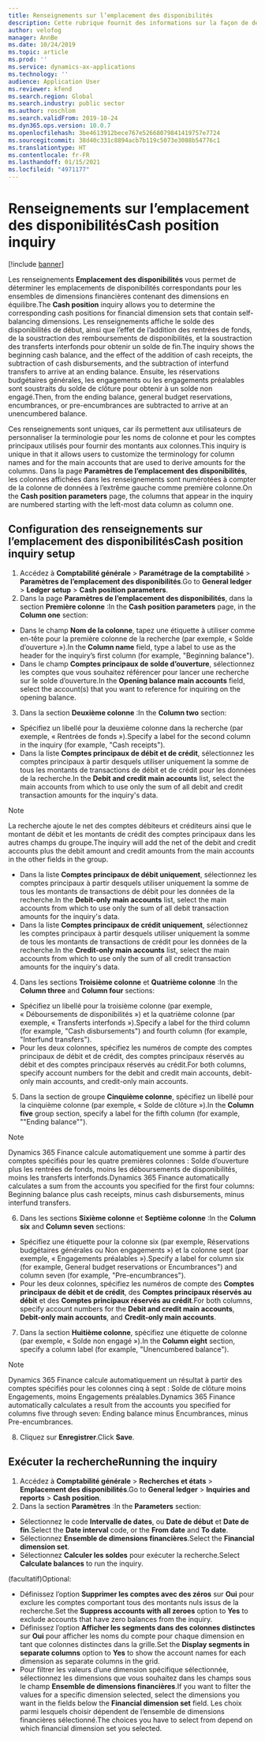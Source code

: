 ```yaml
---
title: Renseignements sur l’emplacement des disponibilités
description: Cette rubrique fournit des informations sur la façon de déterminer les emplacements de disponibilités correspondants pour les ensembles de dimensions financières contenant des dimensions en équilibre.
author: velofog
manager: AnnBe
ms.date: 10/24/2019
ms.topic: article
ms.prod: ''
ms.service: dynamics-ax-applications
ms.technology: ''
audience: Application User
ms.reviewer: kfend
ms.search.region: Global
ms.search.industry: public sector
ms.author: roschlom
ms.search.validFrom: 2019-10-24
ms.dyn365.ops.version: 10.0.7
ms.openlocfilehash: 3be4613912bece767e52668079841419757e7724
ms.sourcegitcommit: 38d40c331c8894acb7b119c5073e3088b54776c1
ms.translationtype: HT
ms.contentlocale: fr-FR
ms.lasthandoff: 01/15/2021
ms.locfileid: "4971177"
---
```

# <a name="cash-position-inquiry"></a><span data-ttu-id="f14e4-103">Renseignements sur l’emplacement des disponibilités</span><span class="sxs-lookup"><span data-stu-id="f14e4-103">Cash position inquiry</span></span>
[!include [banner](../includes/banner.md)]

<span data-ttu-id="f14e4-104">Les renseignements **Emplacement des disponibilités** vous permet de déterminer les emplacements de disponibilités correspondants pour les ensembles de dimensions financières contenant des dimensions en équilibre.</span><span class="sxs-lookup"><span data-stu-id="f14e4-104">The **Cash position** inquiry allows you to determine the corresponding cash positions for financial dimension sets that contain self-balancing dimensions.</span></span> <span data-ttu-id="f14e4-105">Les renseignements affiche le solde des disponibilités de début, ainsi que l’effet de l’addition des rentrées de fonds, de la soustraction des remboursements de disponibilités, et la soustraction des transferts interfonds pour obtenir un solde de fin.</span><span class="sxs-lookup"><span data-stu-id="f14e4-105">The inquiry shows the beginning cash balance, and the effect of the addition of cash receipts, the subtraction of cash disbursements, and the subtraction of interfund transfers to arrive at an ending balance.</span></span> <span data-ttu-id="f14e4-106">Ensuite, les réservations budgétaires générales, les engagements ou les engagements préalables sont soustraits du solde de clôture pour obtenir à un solde non engagé.</span><span class="sxs-lookup"><span data-stu-id="f14e4-106">Then, from the ending balance, general budget reservations, encumbrances, or pre-encumbrances are subtracted to arrive at an unencumbered balance.</span></span>

<span data-ttu-id="f14e4-107">Ces renseignements sont uniques, car ils permettent aux utilisateurs de personnaliser la terminologie pour les noms de colonne et pour les comptes principaux utilisés pour fournir des montants aux colonnes.</span><span class="sxs-lookup"><span data-stu-id="f14e4-107">This inquiry is unique in that it allows users to customize the terminology for column names and for the main accounts that are used to derive amounts for the columns.</span></span> <span data-ttu-id="f14e4-108">Dans la page **Paramètres de l’emplacement des disponibilités**, les colonnes affichées dans les renseignements sont numérotées à compter de la colonne de données à l’extrême gauche comme première colonne.</span><span class="sxs-lookup"><span data-stu-id="f14e4-108">On the **Cash position parameters** page, the columns that appear in the inquiry are numbered starting with the left-most data column as column one.</span></span>

## <a name="cash-position-inquiry-setup"></a><span data-ttu-id="f14e4-109">Configuration des renseignements sur l’emplacement des disponibilités</span><span class="sxs-lookup"><span data-stu-id="f14e4-109">Cash position inquiry setup</span></span>

1. <span data-ttu-id="f14e4-110">Accédez à **Comptabilité générale** > **Paramétrage de la comptabilité** > **Paramètres de l’emplacement des disponibilités**.</span><span class="sxs-lookup"><span data-stu-id="f14e4-110">Go to **General ledger** > **Ledger setup** > **Cash position parameters**.</span></span>
2. <span data-ttu-id="f14e4-111">Dans la page **Paramètres de l’emplacement des disponibilités**, dans la section **Première colonne** :</span><span class="sxs-lookup"><span data-stu-id="f14e4-111">In the **Cash position parameters** page, in the **Column one** section:</span></span>

- <span data-ttu-id="f14e4-112">Dans le champ **Nom de la colonne**, tapez une étiquette à utiliser comme en-tête pour la première colonne de la recherche (par exemple, « Solde d’ouverture »).</span><span class="sxs-lookup"><span data-stu-id="f14e4-112">In the **Column name** field, type a label to use as the header for the inquiry’s first column (for example, "Beginning balance").</span></span>
- <span data-ttu-id="f14e4-113">Dans le champ **Comptes principaux de solde d’ouverture**, sélectionnez les comptes que vous souhaitez référencer pour lancer une recherche sur le solde d’ouverture.</span><span class="sxs-lookup"><span data-stu-id="f14e4-113">In the **Opening balance main accounts** field, select the account(s) that you want to reference for inquiring on the opening balance.</span></span>

3. <span data-ttu-id="f14e4-114">Dans la section **Deuxième colonne** :</span><span class="sxs-lookup"><span data-stu-id="f14e4-114">In the **Column two** section:</span></span> 

- <span data-ttu-id="f14e4-115">Spécifiez un libellé pour la deuxième colonne dans la recherche (par exemple, « Rentrées de fonds »).</span><span class="sxs-lookup"><span data-stu-id="f14e4-115">Specify a label for the second column in the inquiry (for example, "Cash receipts").</span></span>
- <span data-ttu-id="f14e4-116">Dans la liste **Comptes principaux de débit et de crédit**, sélectionnez les comptes principaux à partir desquels utiliser uniquement la somme de tous les montants de transactions de débit et de crédit pour les données de la recherche.</span><span class="sxs-lookup"><span data-stu-id="f14e4-116">In the **Debit and credit main accounts** list, select the main accounts from which to use only the sum of all debit and credit transaction amounts for the inquiry's data.</span></span> 

> [!NOTE]
> <span data-ttu-id="f14e4-117">La recherche ajoute le net des comptes débiteurs et créditeurs ainsi que le montant de débit et les montants de crédit des comptes principaux dans les autres champs du groupe.</span><span class="sxs-lookup"><span data-stu-id="f14e4-117">The inquiry will add the net of the debit and credit accounts plus the debit amount and credit amounts from the main accounts in the other fields in the group.</span></span>

- <span data-ttu-id="f14e4-118">Dans la liste **Comptes principaux de débit uniquement**, sélectionnez les comptes principaux à partir desquels utiliser uniquement la somme de tous les montants de transactions de débit pour les données de la recherche.</span><span class="sxs-lookup"><span data-stu-id="f14e4-118">In the **Debit-only main accounts** list, select the main accounts from which to use only the sum of all debit transaction amounts for the inquiry's data.</span></span>
- <span data-ttu-id="f14e4-119">Dans la liste **Comptes principaux de crédit uniquement**, sélectionnez les comptes principaux à partir desquels utiliser uniquement la somme de tous les montants de transactions de crédit pour les données de la recherche.</span><span class="sxs-lookup"><span data-stu-id="f14e4-119">In the **Credit-only main accounts** list, select the main accounts from which to use only the sum of all credit transaction amounts for the inquiry's data.</span></span>

4. <span data-ttu-id="f14e4-120">Dans les sections **Troisième colonne** et **Quatrième colonne** :</span><span class="sxs-lookup"><span data-stu-id="f14e4-120">In the **Column three** and **Column four** sections:</span></span> 

- <span data-ttu-id="f14e4-121">Spécifiez un libellé pour la troisième colonne (par exemple, « Déboursements de disponibilités ») et la quatrième colonne (par exemple, « Transferts interfonds »).</span><span class="sxs-lookup"><span data-stu-id="f14e4-121">Specify a label for the third column (for example, "Cash disbursements") and fourth column (for example, "Interfund transfers").</span></span>
- <span data-ttu-id="f14e4-122">Pour les deux colonnes, spécifiez les numéros de compte des comptes principaux de débit et de crédit, des comptes principaux réservés au débit et des comptes principaux réservés au crédit.</span><span class="sxs-lookup"><span data-stu-id="f14e4-122">For both columns, specify account numbers for the debit and credit main accounts, debit-only main accounts, and credit-only main accounts.</span></span>

5. <span data-ttu-id="f14e4-123">Dans la section de groupe **Cinquième colonne**, spécifiez un libellé pour la cinquième colonne (par exemple, « Solde de clôture »).</span><span class="sxs-lookup"><span data-stu-id="f14e4-123">In the **Column five** group section, specify a label for the fifth column (for example, ""Ending balance"").</span></span> 

> [!NOTE]
> <span data-ttu-id="f14e4-124">Dynamics 365 Finance calcule automatiquement une somme à partir des comptes spécifiés pour les quatre premières colonnes : Solde d’ouverture plus les rentrées de fonds, moins les déboursements de disponibilités, moins les transferts interfonds.</span><span class="sxs-lookup"><span data-stu-id="f14e4-124">Dynamics 365 Finance automatically calculates a sum from the accounts you specified for the first four columns: Beginning balance plus cash receipts, minus cash disbursements, minus interfund transfers.</span></span>

6. <span data-ttu-id="f14e4-125">Dans les sections **Sixième colonne** et **Septième colonne** :</span><span class="sxs-lookup"><span data-stu-id="f14e4-125">In the **Column six** and **Column seven** sections:</span></span> 

- <span data-ttu-id="f14e4-126">Spécifiez une étiquette pour la colonne six (par exemple, Réservations budgétaires générales ou Non engagements ») et la colonne sept (par exemple, « Engagements préalables »).</span><span class="sxs-lookup"><span data-stu-id="f14e4-126">Specify a label for column six (for example, General budget reservations or Encumbrances") and column seven (for example, "Pre-encumbrances").</span></span>
- <span data-ttu-id="f14e4-127">Pour les deux colonnes, spécifiez les numéros de compte des **Comptes principaux de débit et de crédit**, des **Comptes principaux réservés au débit** et des **Comptes principaux réservés au crédit**.</span><span class="sxs-lookup"><span data-stu-id="f14e4-127">For both columns, specify account numbers for the **Debit and credit main accounts**, **Debit-only main accounts**, and **Credit-only main accounts**.</span></span>

7. <span data-ttu-id="f14e4-128">Dans la section **Huitième colonne**, spécifiez une étiquette de colonne (par exemple, « Solde non engagé »).</span><span class="sxs-lookup"><span data-stu-id="f14e4-128">In the **Column eight** section, specify a column label (for example, "Unencumbered balance").</span></span> 

> [!NOTE]
> <span data-ttu-id="f14e4-129">Dynamics 365 Finance calcule automatiquement un résultat à partir des comptes spécifiés pour les colonnes cinq à sept : Solde de clôture moins Engagements, moins Engagements préalables.</span><span class="sxs-lookup"><span data-stu-id="f14e4-129">Dynamics 365 Finance automatically calculates a result from the accounts you specified for columns five through seven: Ending balance minus Encumbrances, minus Pre-encumbrances.</span></span>

8. <span data-ttu-id="f14e4-130">Cliquez sur **Enregistrer**.</span><span class="sxs-lookup"><span data-stu-id="f14e4-130">Click **Save**.</span></span>

## <a name="running-the-inquiry"></a><span data-ttu-id="f14e4-131">Exécuter la recherche</span><span class="sxs-lookup"><span data-stu-id="f14e4-131">Running the inquiry</span></span>

1. <span data-ttu-id="f14e4-132">Accédez à **Comptabilité générale** > **Recherches et états** > **Emplacement des disponibilités**.</span><span class="sxs-lookup"><span data-stu-id="f14e4-132">Go to **General ledger** > **Inquiries and reports** > **Cash position**.</span></span>
2. <span data-ttu-id="f14e4-133">Dans la section **Paramètres** :</span><span class="sxs-lookup"><span data-stu-id="f14e4-133">In the **Parameters** section:</span></span> 

- <span data-ttu-id="f14e4-134">Sélectionnez le code **Intervalle de dates**, ou **Date de début** et **Date de fin**.</span><span class="sxs-lookup"><span data-stu-id="f14e4-134">Select the **Date interval** code, or the **From date** and **To date**.</span></span>
- <span data-ttu-id="f14e4-135">Sélectionnez **Ensemble de dimensions financières**.</span><span class="sxs-lookup"><span data-stu-id="f14e4-135">Select the **Financial dimension set**.</span></span>
- <span data-ttu-id="f14e4-136">Sélectionnez **Calculer les soldes** pour exécuter la recherche.</span><span class="sxs-lookup"><span data-stu-id="f14e4-136">Select **Calculate balances** to run the inquiry.</span></span>

<span data-ttu-id="f14e4-137">(facultatif)</span><span class="sxs-lookup"><span data-stu-id="f14e4-137">Optional:</span></span> 

- <span data-ttu-id="f14e4-138">Définissez l’option **Supprimer les comptes avec des zéros** sur **Oui** pour exclure les comptes comportant tous des montants nuls issus de la recherche.</span><span class="sxs-lookup"><span data-stu-id="f14e4-138">Set the **Suppress accounts with all zeroes** option to **Yes** to exclude accounts that have zero balances from the inquiry.</span></span>
- <span data-ttu-id="f14e4-139">Définissez l’option **Afficher les segments dans des colonnes distinctes** sur **Oui** pour afficher les noms du compte pour chaque dimension en tant que colonnes distinctes dans la grille.</span><span class="sxs-lookup"><span data-stu-id="f14e4-139">Set the **Display segments in separate columns** option to **Yes** to show the account names for each dimension as separate columns in the grid.</span></span>
- <span data-ttu-id="f14e4-140">Pour filtrer les valeurs d’une dimension spécifique sélectionnée, sélectionnez les dimensions que vous souhaitez dans les champs sous le champ **Ensemble de dimensions financières**.</span><span class="sxs-lookup"><span data-stu-id="f14e4-140">If you want to filter the values for a specific dimension selected, select the dimensions you want in the fields below the **Financial dimension set** field.</span></span> <span data-ttu-id="f14e4-141">Les choix parmi lesquels choisir dépendent de l’ensemble de dimensions financières sélectionné.</span><span class="sxs-lookup"><span data-stu-id="f14e4-141">The choices you have to select from depend on which financial dimension set you selected.</span></span>

